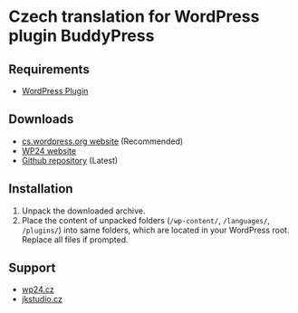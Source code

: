 # Czech translation for WordPress plugin BuddyPress


## Requirements

* [WordPress Plugin](https://wordpress.org/plugins/buddypress/)

## Downloads

* [cs.wordpress.org website](https://translate.wordpress.org/locale/cs/default/wp-plugins/buddypress/) (Recommended)
* [WP24 website](https://www.wp24.cz/buddypress)
* [Github repository](https://github.com/WordPress24CZ/BuddyPress/releases) (Latest)

## Installation

1. Unpack the downloaded archive.
2. Place the content of unpacked folders (`/wp-content/`, `/languages/`, `/plugins/`) into same folders, which are located in
   your WordPress root. Replace all files if prompted.
   
## Support

* [wp24.cz](https://www.wp24.cz)
* [jkstudio.cz](https://www.jkstudio.cz)

